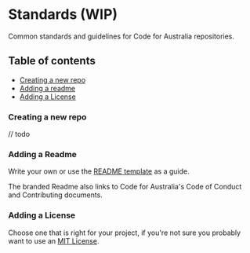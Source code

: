 # Standards (WIP)

Common standards and guidelines for Code for Australia repositories.


## Table of contents

* [Creating a new repo](https://github.com/CodeforAustralia/standards#creating-a-new-repo)
* [Adding a readme](https://github.com/CodeforAustralia/standards#adding-a-readme)
* [Adding a License](https://github.com/CodeforAustralia/standards#adding-a-license)


### Creating a new repo

// todo 


### Adding a Readme

Write your own or use the [README template](https://github.com/CodeforAustralia/standards/blob/master/templates/README.md) as a guide.

The branded Readme also links to Code for Australia's Code of Conduct and Contributing documents.

  
### Adding a License 

Choose one that is right for your project, if you're not sure you probably want to use an [MIT License](https://choosealicense.com/licenses/mit).
